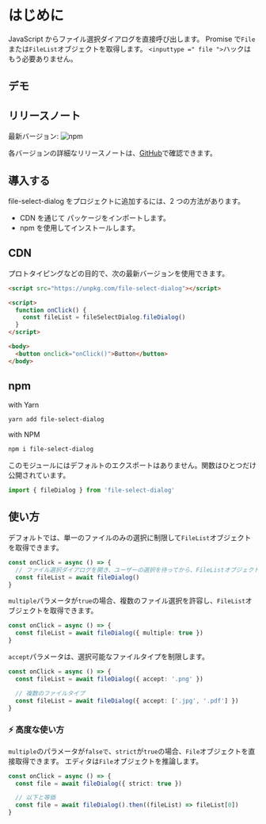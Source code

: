 # はじめに

JavaScript からファイル選択ダイアログを直接呼び出します。
Promise で`File`または`FileList`オブジェクトを取得します。
`<inputtype =" file ">`ハックはもう必要ありません。

## デモ

<playground />

## リリースノート

最新バージョン: ![npm](https://img.shields.io/npm/v/file-select-dialog)

各バージョンの詳細なリリースノートは、[GitHub](https://github.com/TomokiMiyauci/file-select-dialog/blob/main/CHANGELOG.md)で確認できます。

## 導入する

file-select-dialog をプロジェクトに追加するには、2 つの方法があります。

- CDN を通じて パッケージをインポートします。
- npm を使用してインストールします。

## CDN

プロトタイピングなどの目的で、次の最新バージョンを使用できます。

```html
<script src="https://unpkg.com/file-select-dialog"></script>

<script>
  function onClick() {
    const fileList = fileSelectDialog.fileDialog()
  }
</script>

<body>
  <button onclick="onClick()">Button</button>
</body>
```

## npm

with Yarn

```bash
yarn add file-select-dialog
```

with NPM

```bash
npm i file-select-dialog
```

このモジュールにはデフォルトのエクスポートはありません。関数はひとつだけ公開されています。

```ts
import { fileDialog } from 'file-select-dialog'
```

## 使い方

デフォルトでは、単一のファイルのみの選択に制限して`FileList`オブジェクトを取得できます。

```ts
const onClick = async () => {
  // ファイル選択ダイアログを開き、ユーザーの選択を待ってから、FileListオブジェクトを返します。
  const fileList = await fileDialog()
}
```

`multiple`パラメータが`true`の場合、複数のファイル選択を許容し、`FileList`オブジェクトを取得できます。

```ts
const onClick = async () => {
  const fileList = await fileDialog({ multiple: true })
}
```

`accept`パラメータは、選択可能なファイルタイプを制限します。

```ts
const onClick = async () => {
  const fileList = await fileDialog({ accept: '.png' })

  // 複数のファイルタイプ
  const fileList = await fileDialog({ accept: ['.jpg', '.pdf'] })
}
```

### :zap: 高度な使い方

`multiple`のパラメータが`falseで`、`strict`が`true`の場合、`File`オブジェクトを直接取得できます。 エディタは`File`オブジェクトを推論します。

```ts
const onClick = async () => {
  const file = await fileDialog({ strict: true })

  // 以下と等価
  const file = await fileDialog().then((fileList) => fileList[0])
}
```
